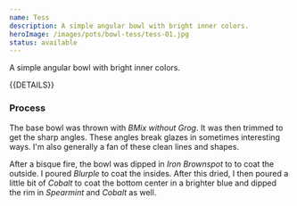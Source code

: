 ```yaml
---
name: Tess
description: A simple angular bowl with bright inner colors.
heroImage: /images/pots/bowl-tess/tess-01.jpg
status: available
---
```


A simple angular bowl with bright inner colors.

{{DETAILS}}

### Process

The base bowl was thrown with *BMix without Grog*. It was then trimmed to get the sharp angles. These angles break glazes in sometimes interesting ways. I'm also generally a fan of these clean lines and shapes.

After a bisque fire, the bowl was dipped in *Iron Brownspot* to to coat the outside. I poured *Blurple* to coat the insides. After this dried, I then poured a little bit of *Cobalt* to coat the bottom center in a brighter blue and dipped the rim in *Spearmint* and *Cobalt* as well. 
